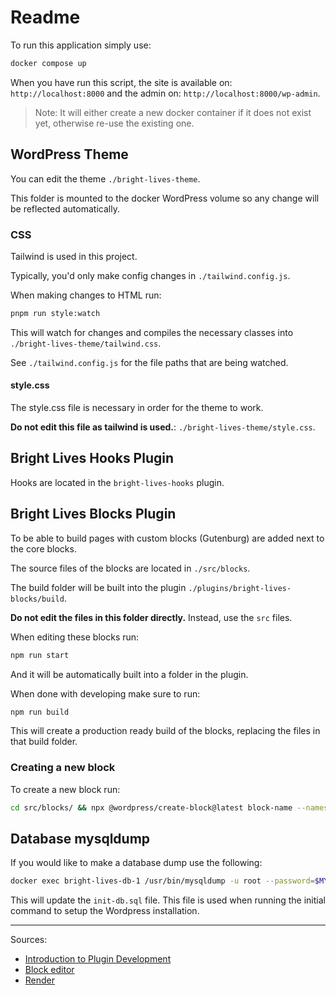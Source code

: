 
# Readme

To run this application simply use:

```sh
docker compose up
```

When you have run this script, the site is available on: `http://localhost:8000` and the admin on: `http://localhost:8000/wp-admin`.

>  Note: It will either create a new docker container if it does not exist yet, otherwise re-use the existing one.

## WordPress Theme

You can edit the theme `./bright-lives-theme`.

This folder is mounted to the docker WordPress volume so any change will be reflected automatically.

### CSS

Tailwind is used in this project.

Typically, you'd only make config changes in `./tailwind.config.js`. 

When making changes to HTML run:

```bash
pnpm run style:watch
```

This will watch for changes and compiles the necessary classes into `./bright-lives-theme/tailwind.css`.

See `./tailwind.config.js` for the file paths that are being watched.

#### style.css

The style.css file is necessary in order for the theme to work.

**Do not edit this file as tailwind is used.**: `./bright-lives-theme/style.css`.

## Bright Lives Hooks Plugin

Hooks are located in the `bright-lives-hooks` plugin.

## Bright Lives Blocks Plugin

To be able to build pages with custom blocks (Gutenburg) are added next to the core blocks.

The source files of the blocks are located in `./src/blocks`.

The build folder will be built into the plugin `./plugins/bright-lives-blocks/build`.

**Do not edit the files in this folder directly.** Instead, use the `src` files.

When editing these blocks run:

```bash
npm run start
```

And it will be automatically built into a folder in the plugin.

When done with developing make sure to run:

```bash
npm run build
```

This will create a production ready build of the blocks, replacing the files in that build folder.

### Creating a new block

To create a new block run:

```bash
cd src/blocks/ && npx @wordpress/create-block@latest block-name --namespace=bright-lives --no-plugin --variant dynamic
```

## Database mysqldump

If you would like to make a database dump use the following:

```sh
docker exec bright-lives-db-1 /usr/bin/mysqldump -u root --password=$MYSQL_ROOT_PASSWORD devdb > init-db.sql
```

This will update the `init-db.sql` file. This file is used when running the initial command to setup the Wordpress installation.

---

Sources:

- [Introduction to Plugin Development](https://developer.wordpress.org/plugins/intro/)
- [Block editor](https://developer.wordpress.org/block-editor/)
- [Render](https://github.com/WordPress/gutenberg/blob/trunk/docs/reference-guides/block-api/block-metadata.md#render)